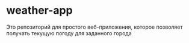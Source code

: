 # weather-app
Это репозиторий для простого веб-приложения, которое позволяет получать текущую погоду для заданного города
